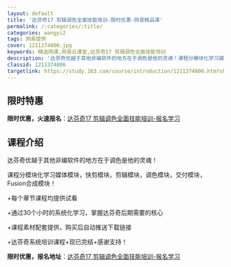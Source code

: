 ```yaml
---
layout: default
title: '达芬奇17 剪辑调色全面技能培训-限时优惠-网易精品课'
permalink: /:categories/:title/
categories: wangyi2
tags: 网易提供
cover: 1211374806.jpg
keywords: 精选网课,网易云课堂,达芬奇17 剪辑调色全面技能培训
description: '达芬奇优越于其他非编软件的地方在于调色是他的灵魂！课程分模块化学习媒体模块，快剪模块，剪辑模块，调色模块，交付模块，Fu'
classid: 1211374806
targetlink: https://study.163.com/course/introduction/1211374806.htm?share=1&shareId=1025206652&utm_campaign=share&utm_medium=iphoneShare&utm_source=&utm_u=1025206652
---
```


## 限时特惠

**限时优惠，火速报名**：[达芬奇17 剪辑调色全面技能培训-报名学习](https://study.163.com/course/introduction/1211374806.htm?share=1&shareId=1025206652&utm_campaign=share&utm_medium=iphoneShare&utm_source=&utm_u=1025206652)

## 课程介绍

达芬奇优越于其他非编软件的地方在于调色是他的灵魂！

课程分模块化学习媒体模块，快剪模块，剪辑模块，调色模块，交付模块，Fusion合成模块！



+每个章节课程均提供试看

+通过30个小时的系统化学习，掌握达芬奇后期需要的核心

+课程素材配套提供，购买后自动推送下载链接

+达芬奇系统培训课程+现已完结+感谢支持！

**限时优惠，报名地址**：[达芬奇17 剪辑调色全面技能培训-报名学习](https://study.163.com/course/introduction/1211374806.htm?share=1&shareId=1025206652&utm_campaign=share&utm_medium=iphoneShare&utm_source=&utm_u=1025206652)

